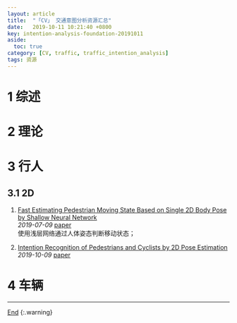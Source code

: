 ```yaml
---
layout: article
title:  "「CV」 交通意图分析资源汇总"
date:   2019-10-11 10:21:40 +0800
key: intention-analysis-foundation-20191011
aside:
  toc: true
category: [CV, traffic, traffic_intention_analysis]
tags: 资源
---
```

<span id='head'></span>

<!--more-->

# 1 综述

# 2 理论

# 3 行人
## 3.1 2D
1. [Fast Estimating Pedestrian Moving State Based on Single 2D Body Pose by Shallow Neural Network](http://cn.arxiv.org/abs/1907.04361)   
*2019-07-09* [paper](https://arxiv.org/abs/1907.04361)   
使用浅层网络通过人体姿态判断移动状态；   

1. [Intention Recognition of Pedestrians and Cyclists by 2D Pose Estimation](http://cn.arxiv.org/abs/1910.03858)    
*2019-10-09* [paper](https://arxiv.org/abs/1910.03858)     


# 4 车辆


-------------------  
[End](#head)
{:.warning}  
